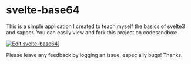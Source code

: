 # svelte-base64

This is a simple application I created to teach myself the basics of svelte3 and sapper. You can easily view and fork this project on codesandbox:

[![Edit svelte-base64](https://codesandbox.io/static/img/play-codesandbox.svg)](https://codesandbox.io/embed/github/a-luna/svelte-base64?autoresize=1&codemirror=1&fontsize=12&hidenavigation=1&theme=dark&view=preview)]

Please leave any feedback by logging an issue, especially bugs! Thanks.
